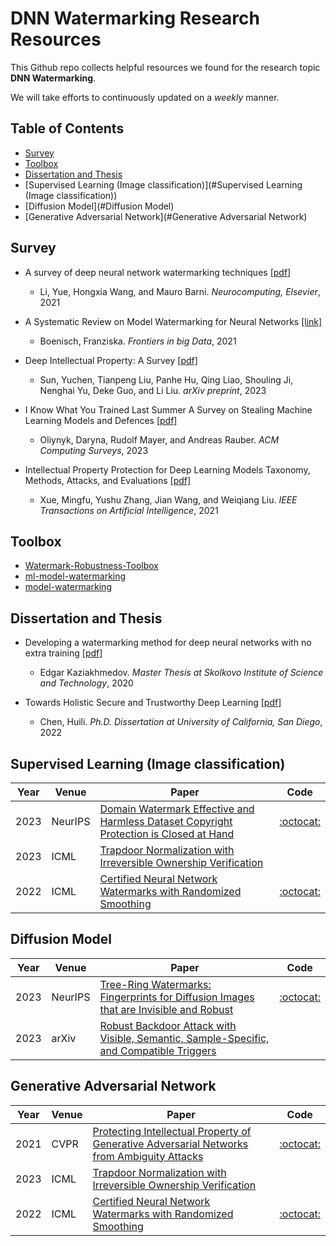 # DNN Watermarking Research Resources
This Github repo collects helpful resources we found for the research topic **DNN Watermarking**. 

We will take efforts to continuously updated on a *weekly* manner.

## Table of Contents
- [Survey](#survey)
- [Toolbox](#toolbox)
- [Dissertation and Thesis](#dissertation-and-thesis)
- [Supervised Learning (Image classification)](#Supervised Learning (Image classification)) 
- [Diffusion Model](#Diffusion Model) 
- [Generative Adversarial Network](#Generative Adversarial Network)

## Survey
- A survey of deep neural network watermarking techniques [[pdf]](https://arxiv.org/pdf/2103.09274)
  - Li, Yue, Hongxia Wang, and Mauro Barni. *Neurocomputing, Elsevier*, 2021
  
- A Systematic Review on Model Watermarking for Neural Networks [[link]](https://www.frontiersin.org/articles/10.3389/fdata.2021.729663/full)
  - Boenisch, Franziska. *Frontiers in big Data*, 2021
  
- Deep Intellectual Property: A Survey [[pdf]](https://arxiv.org/pdf/2304.14613)
  - Sun, Yuchen, Tianpeng Liu, Panhe Hu, Qing Liao, Shouling Ji, Nenghai Yu, Deke Guo, and Li Liu. *arXiv preprint*, 2023

- I Know What You Trained Last Summer A Survey on Stealing Machine Learning Models and Defences [[pdf]](https://dl.acm.org/doi/pdf/10.1145/3595292)
  - Oliynyk, Daryna, Rudolf Mayer, and Andreas Rauber. *ACM Computing Surveys*, 2023

- Intellectual Property Protection for Deep Learning Models Taxonomy, Methods, Attacks, and Evaluations [[pdf]](https://arxiv.org/pdf/2011.13564)
  - Xue, Mingfu, Yushu Zhang, Jian Wang, and Weiqiang Liu. *IEEE Transactions on Artificial Intelligence*, 2021
  
## Toolbox
- [Watermark-Robustness-Toolbox](https://github.com/dnn-security/Watermark-Robustness-Toolbox)
- [ml-model-watermarking](https://github.com/SAP/ml-model-watermarking)
- [model-watermarking](https://github.com/sbaresearch/model-watermarking)


## Dissertation and Thesis
- Developing a watermarking method for deep neural networks with no extra training [[pdf]](http://dde.binghamton.edu/kaziakhmedov/pdfs/edgar_master_thesis.pdf)
  - Edgar Kaziakhmedov. *Master Thesis at Skolkovo Institute of Science and Technology*, 2020 

- Towards Holistic Secure and Trustworthy Deep Learning [[pdf]](https://escholarship.org/uc/item/87w4t4p2)
  - Chen, Huili. *Ph.D. Dissertation at University of California, San Diego*, 2022
  
  
## Supervised Learning (Image classification)
| Year | Venue  | Paper                                                        | Code                                                         |
| ---- | ------------ | ------------------------------------------------------------ | ------------------------------------------------------------ |
| 2023 | NeurIPS | [Domain Watermark Effective and Harmless Dataset Copyright Protection is Closed at Hand](https://www.researchgate.net/profile/Yiming-Li-36/publication/374440504_Domain_Watermark_Effective_and_Harmless_Dataset_Copyright_Protection_is_Closed_at_Hand/links/651e0a2ed717ef1293cc5df1/Domain-Watermark-Effective-and-Harmless-Dataset-Copyright-Protection-is-Closed-at-Hand.pdf) | [:octocat:](https://github.com/JunfengGo/Domain-Watermark) |
| 2023 | ICML | [Trapdoor Normalization with Irreversible Ownership Verification](https://proceedings.mlr.press/v202/liu23an/liu23an.pdf) |  |
| 2022 | ICML | [Certified Neural Network Watermarks with Randomized Smoothing](https://proceedings.mlr.press/v162/bansal22a/bansal22a.pdf) | [:octocat:](https://github.com/arpitbansal297/certified_watermarks) |

## Diffusion Model
| Year | Venue  | Paper                                                        | Code                                                         |
| ---- | ------------ | ------------------------------------------------------------ | ------------------------------------------------------------ |
| 2023 | NeurIPS | [Tree-Ring Watermarks: Fingerprints for Diffusion Images that are Invisible and Robust](https://arxiv.org/pdf/2305.20030.pdf) | [:octocat:](https://github.com/YuxinWenRick/tree-ring-watermark) |
| 2023 | arXiv | [Robust Backdoor Attack with Visible, Semantic, Sample-Specific, and Compatible Triggers](https://scholar.google.com/citations?view_op=view_citation&hl=en&user=lBSoR4IAAAAJ&citation_for_view=lBSoR4IAAAAJ:kNdYIx-mwKoC) | |

## Generative Adversarial Network
| Year | Venue  | Paper                                                        | Code                                                         |
| ---- | ------------ | ------------------------------------------------------------ | ------------------------------------------------------------ |
| 2021 | CVPR | [Protecting Intellectual Property of Generative Adversarial Networks from Ambiguity Attacks](https://openaccess.thecvf.com/content/CVPR2021/papers/Ong_Protecting_Intellectual_Property_of_Generative_Adversarial_Networks_From_Ambiguity_Attacks_CVPR_2021_paper.pdf) | [:octocat:](https://github.com/dingsheng-ong/ipr-gan) |
| 2023 | ICML | [Trapdoor Normalization with Irreversible Ownership Verification](https://proceedings.mlr.press/v202/liu23an/liu23an.pdf) |  |
| 2022 | ICML | [Certified Neural Network Watermarks with Randomized Smoothing](https://proceedings.mlr.press/v162/bansal22a/bansal22a.pdf) | [:octocat:](https://github.com/arpitbansal297/certified_watermarks) |


  
  

